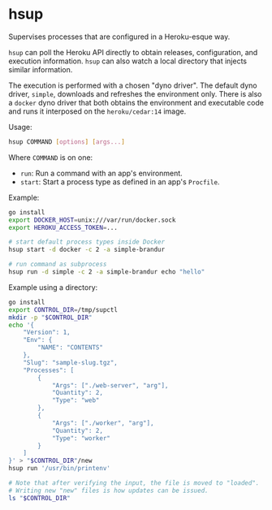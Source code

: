 # hsup

Supervises processes that are configured in a Heroku-esque way.

`hsup` can poll the Heroku API directly to obtain releases,
configuration, and execution information.  `hsup` can also watch a
local directory that injects similar information.

The execution is performed with a chosen "dyno driver".  The default
dyno driver, `simple`, downloads and refreshes the environment only.
There is also a `docker` dyno driver that both obtains the environment
and executable code and runs it interposed on the `heroku/cedar:14`
image.

Usage:

``` sh
hsup COMMAND [options] [args...]
```

Where `COMMAND` is on one:

* `run`: Run a command with an app's environment.
* `start`: Start a process type as defined in an app's `Procfile`.

Example:

``` sh
go install
export DOCKER_HOST=unix:///var/run/docker.sock
export HEROKU_ACCESS_TOKEN=...

# start default process types inside Docker
hsup start -d docker -c 2 -a simple-brandur

# run command as subprocess
hsup run -d simple -c 2 -a simple-brandur echo "hello"
```

Example using a directory:

```sh
go install
export CONTROL_DIR=/tmp/supctl
mkdir -p "$CONTROL_DIR"
echo '{
    "Version": 1,
    "Env": {
        "NAME": "CONTENTS"
    },
    "Slug": "sample-slug.tgz",
    "Processes": [
        {
            "Args": ["./web-server", "arg"],
            "Quantity": 2,
            "Type": "web"
        },
        {
            "Args": ["./worker", "arg"],
            "Quantity": 2,
            "Type": "worker"
        }
    ]
}' > "$CONTROL_DIR"/new
hsup run '/usr/bin/printenv'

# Note that after verifying the input, the file is moved to "loaded".
# Writing new "new" files is how updates can be issued.
ls "$CONTROL_DIR"
```
